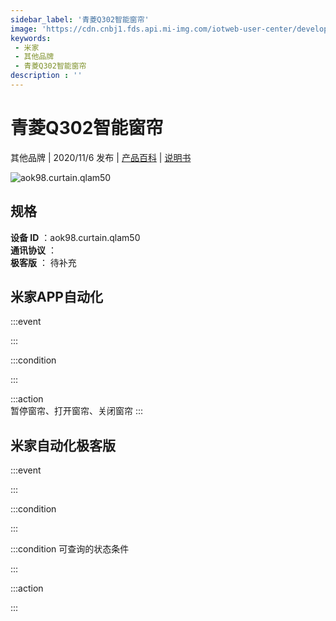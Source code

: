 ```yaml
---
sidebar_label: '青菱Q302智能窗帘'
image: 'https://cdn.cnbj1.fds.api.mi-img.com/iotweb-user-center/developer_1679048938043g3naol0s.png?GalaxyAccessKeyId=AKVGLQWBOVIRQ3XLEW&Expires=9223372036854775807&Signature=o/YLvvdtziCi/np5mKnzLvE8cmw='
keywords: 
 - 米家
 - 其他品牌
 - 青菱Q302智能窗帘
description : ''
---
```

# 青菱Q302智能窗帘

其他品牌 | 2020/11/6 发布 | [产品百科](https://home.mi.com/webapp/content/baike/product/index.html?model=aok98.curtain.qlam50/) | [说明书](https://home.mi.com/views/introduction.html?model=aok98.curtain.qlam50&region=cn)

![aok98.curtain.qlam50](https://cdn.cnbj1.fds.api.mi-img.com/iotweb-user-center/developer_1679048938043g3naol0s.png?GalaxyAccessKeyId=AKVGLQWBOVIRQ3XLEW&Expires=9223372036854775807&Signature=o/YLvvdtziCi/np5mKnzLvE8cmw=)

## 规格  
> 
**设备 ID** ：aok98.curtain.qlam50  
**通讯协议** ：  
**极客版**  ： 待补充 


## 米家APP自动化  

:::event  

:::

:::condition  

:::

:::action   
暂停窗帘、打开窗帘、关闭窗帘
:::

## 米家自动化极客版  

:::event  

:::

:::condition  

:::

:::condition 可查询的状态条件  

:::

:::action  

:::

        
